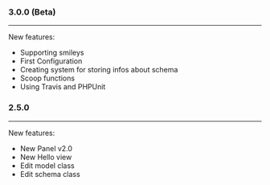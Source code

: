 ### 3.0.0 (Beta)
----------------------

New features:

 * Supporting smileys
 * First Configuration
 * Creating system for storing infos about schema 
 * Scoop functions
 * Using Travis and PHPUnit


### 2.5.0
----------------------

New features:

* New Panel v2.0
* New Hello view
* Edit model class
* Edit schema class
